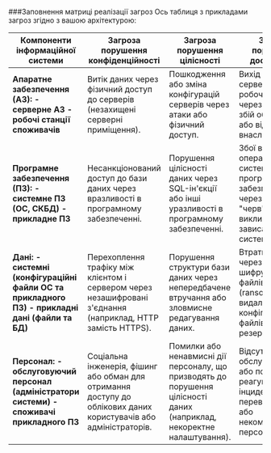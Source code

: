 ###Заповнення матриці реалізації загроз
Ось таблиця з прикладами загроз згідно з вашою архітектурою:

| **Компоненти інформаційної системи**                                                             | **Загроза порушення конфіденційності**                                                                                       | **Загроза порушення цілісності**                                                                                   | **Загроза порушення доступності**                                                                                 |
|--------------------------------------------------------------------------------------------------|----------------------------------------------------------------------------------------------------------------------------|--------------------------------------------------------------------------------------------------------------------|------------------------------------------------------------------------------------------------------------------|
| **Апаратне забезпечення (АЗ): - серверне АЗ - робочі станції споживачів**                       | Витік даних через фізичний доступ до серверів (незахищені серверні приміщення).                                              | Пошкодження або зміна конфігурацій серверів через атаки або фізичний доступ.                                        | Вихід із ладу серверів або робочих станцій через фізичний збій обладнання або відмову внаслідок атаки.            |
| **Програмне забезпечення (ПЗ): - системне ПЗ (ОС, СКБД) - прикладне ПЗ**                        | Несанкціонований доступ до бази даних через вразливості в програмному забезпеченні.                                          | Порушення цілісності даних через SQL-ін'єкції або інші уразливості в програмному забезпеченні.                      | Збої в операційній системі або програмному забезпеченні через атаки типу "черв'як", що викликають зависання системи.|
| **Дані: - системні (конфігураційні файли ОС та прикладного ПЗ) - прикладні дані (файли та БД)**  | Перехоплення трафіку між клієнтом і сервером через незашифровані з'єднання (наприклад, HTTP замість HTTPS).                 | Порушення структури бази даних через непередбачене втручання або зловмисне редагування даних.                      | Втрати даних через шифрування файлів (ransomware) або видалення конфігураційних файлів без резервних копій.       |
| **Персонал: - обслуговуючий персонал (адміністратори системи) - споживачі прикладного ПЗ**       | Соціальна інженерія, фішинг або обман для отримання доступу до облікових даних користувачів або адміністраторів.            | Помилки або ненавмисні дії персоналу, що призводять до порушення цілісності даних (наприклад, некоректне налаштування). | Відсутність обслуговування або помилки при реагуванні на інциденти через перевантаженість або некомпетентність персоналу.  |
